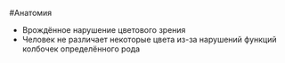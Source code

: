 #Анатомия 
- Врождённое нарушение цветового зрения
- Человек не различает некоторые цвета из-за нарушений функций колбочек определённого рода 